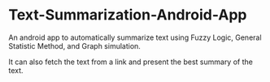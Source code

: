 # Text-Summarization-Android-App
An android app to automatically summarize text using Fuzzy Logic, General Statistic Method, and Graph simulation.

It can also fetch the text from a link and present the best summary of the text.
